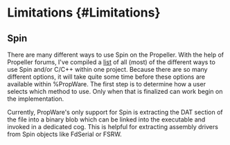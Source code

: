 Limitations {#Limitations}
===========

Spin
----

There are many different ways to use Spin on the Propeller. With the help of Propeller forums, I've compiled a 
[list](http://forums.parallax.com/showthread.php/157563-Combining-Spin-and-C) of all (most) of the different ways to 
use Spin and/or C/C++ within one project. Because there are so many different options, it will take quite some time 
before these options are available within %PropWare. The first step is to determine how a user selects which method to 
use. Only when that is finalized can work begin on the implementation. 

Currently, PropWare's only support for Spin is extracting the DAT section of the file into a binary blob which can be
linked into the executable and invoked in a dedicated cog. This is helpful for extracting assembly drivers from Spin 
objects like FdSerial or FSRW.
